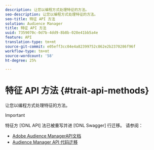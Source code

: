 ```yaml
---
description: 让您以编程方式处理特征的方法。
seo-description: 让您以编程方式处理特征的方法。
seo-title: 特征 API 方法
solution: Audience Manager
title: 特征 API 方法
uuid: 7359070c-0d7b-4dd9-8b8b-028e41bb5a4e
feature: API
translation-type: tm+mt
source-git-commit: e05eff3cc04e4a82399752c862e2b2370286f96f
workflow-type: tm+mt
source-wordcount: '58'
ht-degree: 25%

---
```



# 特征 API 方法 {#trait-api-methods}

让您以编程方式处理特征的方法。

>[!IMPORTANT]
>
>特征方 [!DNL API] 法已被重写并进 [!DNL Swagger] 行迁移。 请参阅：
>
>* [Adobe Audience ManagerAPI文档](https://bank.demdex.com/portal/swagger/index.html)
>* [Audience Manager API 代码迁移](../../api/api-swagger-migration.md)